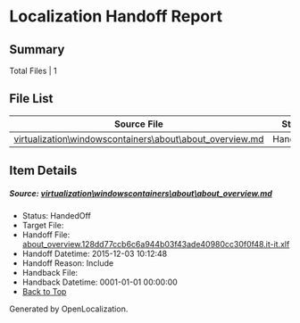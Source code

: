 # <a name='report-top'></a> Localization Handoff Report

## Summary
 Total Files | 1

## File List
 Source File | Status | Details 
 ----------- | ------ | ------- 
 [virtualization\windowscontainers\about\about_overview.md](https://github.com/OpenLocalizationOrg/hyperVTest/blob/c3ab82400eb331812b970be7de326ac9734856aa/virtualization/windowscontainers/about/about_overview.md) | HandedOff | [Details](#b61f03ec234434bf2260ef1d706b60648d333f2b198)

## Item Details
##### <a name='b61f03ec234434bf2260ef1d706b60648d333f2b198'></a> Source: [virtualization\windowscontainers\about\about_overview.md](https://github.com/OpenLocalizationOrg/hyperVTest/blob/c3ab82400eb331812b970be7de326ac9734856aa/virtualization/windowscontainers/about/about_overview.md)
* Status: HandedOff
* Target File: 
* Handoff File: [about_overview.128dd77ccb6c6a944b03f43ade40980cc30f0f48.it-it.xlf](https://github.com/OpenLocalizationOrg/olhandoff/blob/bfb48472e2e9ed6aaffab3d65cbecedfdfe9bc17/ol-handoff/OpenLocalizationOrg/hyperVTest.it-it/master/about_overview.128dd77ccb6c6a944b03f43ade40980cc30f0f48.it-it.xlf)
* Handoff Datetime: 2015-12-03 10:12:48
* Handoff Reason: Include
* Handback File: 
* Handback Datetime: 0001-01-01 00:00:00
* [Back to Top](#report-top)


Generated by OpenLocalization.
